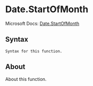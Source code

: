---
---

# Date.StartOfMonth

Microsoft Docs: [Date.StartOfMonth](https://docs.microsoft.com/en-us/powerquery-m/date-startofmonth)

## Syntax

```
Syntax for this function.
```

## About

About this function.

